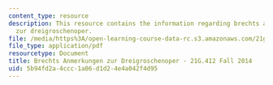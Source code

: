 ```yaml
---
content_type: resource
description: This resource contains the information regarding brechts anmerkungen
  zur dreigroschenoper.
file: /media/https%3A/open-learning-course-data-rc.s3.amazonaws.com/21g-412-advanced-german-literature-culture-madness-murder-mysteries-fall-2014/5b94fd2a4ccc1a06d1d24e4a042f4d95_MIT21G_412F14_Wo7-9_ma.pdf
file_type: application/pdf
resourcetype: Document
title: Brechts Anmerkungen zur Dreigroschenoper - 21G.412 Fall 2014
uid: 5b94fd2a-4ccc-1a06-d1d2-4e4a042f4d95
---
```

